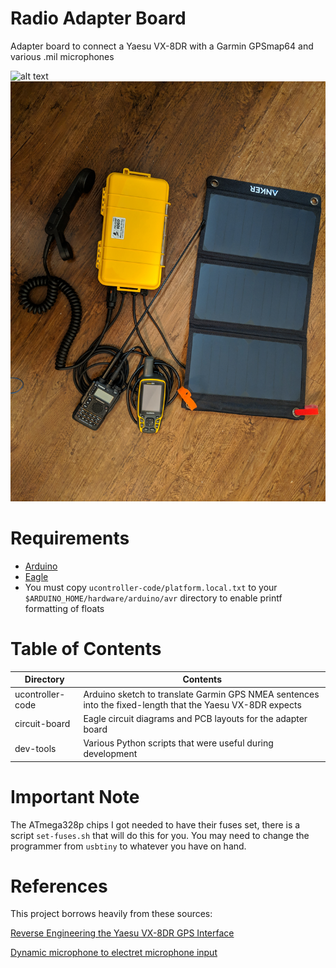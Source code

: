 # Radio Adapter Board
Adapter board to connect a Yaesu VX-8DR with a Garmin GPSmap64 and various .mil microphones

![alt text](https://github.com/paulmandal/radio-adapter/raw/master/pictures/v2_pcb.png "V2 PCB")
![alt text](https://github.com/paulmandal/radio-adapter/raw/master/pictures/v2_complete.jpg "Complete System")

# Requirements

- [Arduino](https://www.arduino.cc/en/Main/Software)
- [Eagle](https://www.autodesk.com/products/eagle/free-download)
- You must copy `ucontroller-code/platform.local.txt` to your `$ARDUINO_HOME/hardware/arduino/avr` directory to enable printf formatting of floats

# Table of Contents

| Directory | Contents |
|---|----|
| ucontroller-code | Arduino sketch to translate Garmin GPS NMEA sentences into the fixed-length that the Yaesu VX-8DR expects |
| circuit-board | Eagle circuit diagrams and PCB layouts for the adapter board |
| dev-tools | Various Python scripts that were useful during development |

# Important Note

The ATmega328p chips I got needed to have their fuses set, there is a script `set-fuses.sh` that will do this for you.  You may need to change the programmer from `usbtiny` to whatever you have on hand.

# References

This project borrows heavily from these sources:

[Reverse Engineering the Yaesu VX-8DR GPS Interface](http://lingnik.com/2013/02/09/reverse-engineering-yaesu-vx-8dr-gps-interface.html)

[Dynamic microphone to electret microphone input](http://www.epanorama.net/circuits/dynamic_to_electretinput.html)

